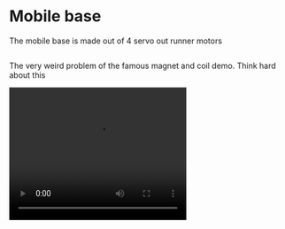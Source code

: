 # Mobile base 

The mobile base is made out of 4 servo out runner motors 
```{video} ../imgs/vid1.mp4
```
The very weird problem of the famous magnet and coil demo. Think hard about this

<video width="320" height="240" controls>
  <source src="../imgs/vid1.mp4" type="video/mp4">
Your browser does not support the video tag.
</video>